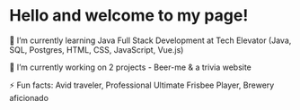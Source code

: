 # Hello and welcome to my page!

🌱 I’m currently learning Java Full Stack Development at Tech Elevator (Java, SQL, Postgres, HTML, CSS, JavaScript, Vue.js)

🔭 I’m currently working on 2 projects - Beer-me & a trivia website

⚡ Fun facts: Avid traveler, Professional Ultimate Frisbee Player, Brewery aficionado 


<!--
**mattstavinga/mattstavinga** is a ✨ _special_ ✨ repository because its `README.md` (this file) appears on your GitHub profile.

Here are some ideas to get you started:

- 🔭 I’m currently working on ...
- 🌱 I’m currently learning ...
- 👯 I’m looking to collaborate on ...
- 🤔 I’m looking for help with ...
- 💬 Ask me about ...
- 📫 How to reach me: ...
- 😄 Pronouns: ...
- ⚡ Fun fact: ...
-->
